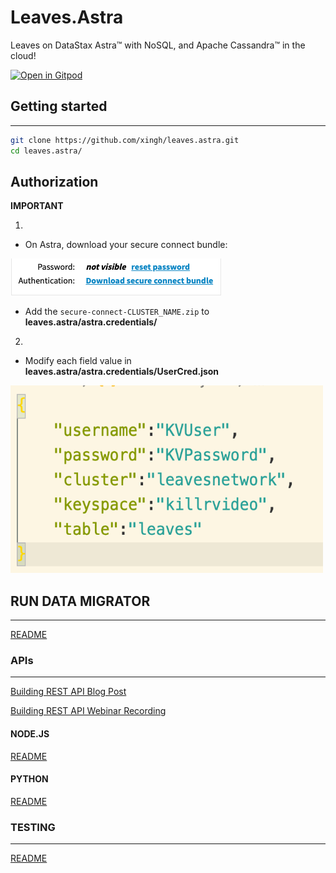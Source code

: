 # Leaves.Astra 

Leaves on DataStax Astra™ with NoSQL, and Apache Cassandra™ in the cloud!

[![Open in Gitpod](https://gitpod.io/button/open-in-gitpod.svg)](https://gitpod.io/#https://github.com/xingh/leaves.astra.git)

## Getting started

---- 

```sh
git clone https://github.com/xingh/leaves.astra.git
cd leaves.astra/
```

## Authorization
**IMPORTANT**

1. 
* On Astra, download your secure connect bundle:

![SecConImg](Assets/Images/DownloadSecureCon.png)

* Add the `secure-connect-CLUSTER_NAME.zip` to **leaves.astra/astra.credentials/**

2. 
* Modify each field value in **leaves.astra/astra.credentials/UserCred.json** 

<img src="Assets/Images/UserCred.png" width="500" height="300">

<br />

## RUN DATA MIGRATOR
- - - 

[README](https://github.com/Anant/cassandra.api/blob/master/astra.import/README.md)

### APIs
---

[Building REST API Blog Post](https://blog.anant.us/building-a-rest-api-with-cassandra-on-datastax-astra-using-python-and-node/)

[Building REST API Webinar Recording](https://blog.anant.us/building-a-rest-api-with-cassandra-on-datastax-astra-using-python-and-node/)

#### NODE.JS

[README](https://github.com/Anant/cassandra.api/blob/master/astra.api/leaves.api.node/README.md)

#### PYTHON

[README](https://github.com/Anant/cassandra.api/blob/master/astra.api/leaves.api.python/README.md)

### TESTING
--- 

[README](https://github.com/xingh/leaves.astra/blob/master/astra.api/leaves.api.tests/README.md)
